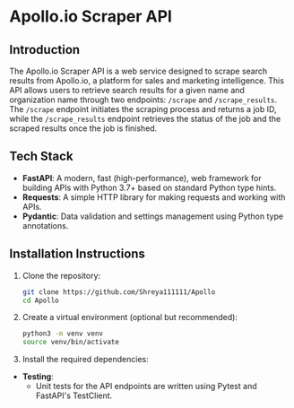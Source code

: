 

# Apollo.io Scraper API

## Introduction

The Apollo.io Scraper API is a web service designed to scrape search results from Apollo.io, a platform for sales and marketing intelligence. This API allows users to retrieve search results for a given name and organization name through two endpoints: `/scrape` and `/scrape_results`. The `/scrape` endpoint initiates the scraping process and returns a job ID, while the `/scrape_results` endpoint retrieves the status of the job and the scraped results once the job is finished.

## Tech Stack

- **FastAPI**: A modern, fast (high-performance), web framework for building APIs with Python 3.7+ based on standard Python type hints.
- **Requests**: A simple HTTP library for making requests and working with APIs.
- **Pydantic**: Data validation and settings management using Python type annotations.

## Installation Instructions

1. Clone the repository:

   ```bash
   git clone https://github.com/Shreya111111/Apollo
   cd Apollo
   ```

2. Create a virtual environment (optional but recommended):

   ```bash
   python3 -m venv venv
   source venv/bin/activate
   ```

3. Install the required dependencies:
  
- **Testing**:
  - Unit tests for the API endpoints are written using Pytest and FastAPI's TestClient.
